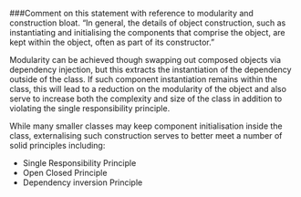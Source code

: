 ###Comment on this statement with reference to modularity and construction bloat.
    “In general, the details of object construction, such as instantiating and initialising the 
    components that comprise the object, are kept within the object, often as part of its 
    constructor.”

Modularity can be achieved though swapping out composed objects via dependency injection, but this
extracts the instantiation of the dependency outside of the class. If such component instantiation
remains within the class, this will lead to a reduction on the modularity of the object and also
serve to increase both the complexity and size of the class in addition to violating the single
responsibility principle.

While many smaller classes may keep component initialisation inside the class, externalising such
construction serves to better meet a number of solid principles including:

* Single Responsibility Principle
* Open Closed Principle
* Dependency inversion Principle
